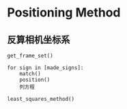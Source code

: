 # Positioning Method


## 反算相机坐标系
```
get_frame_set()

for sign in [made_signs]:
	match()
	position()
	列方程

least_squares_method()
```
